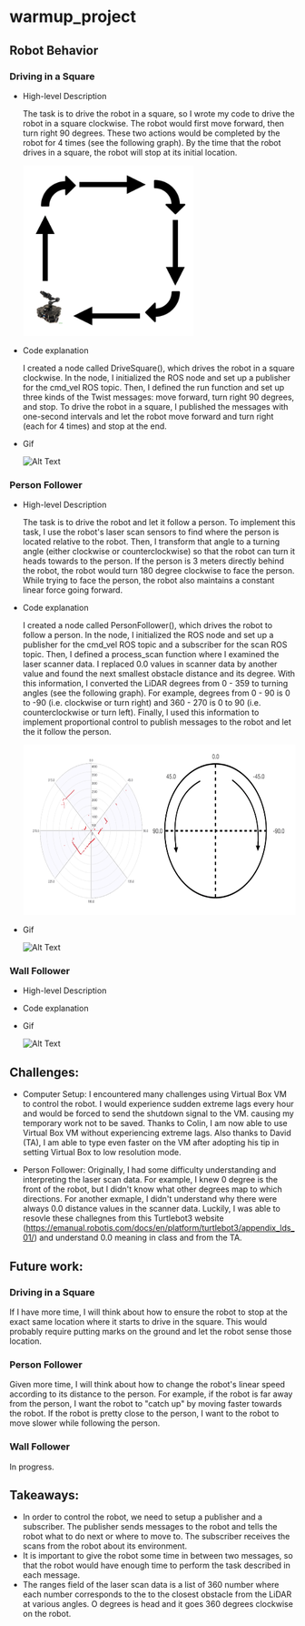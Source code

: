 # warmup_project

## Robot Behavior

### Driving in a Square
* High-level Description

  The task is to drive the robot in a square, so I wrote my code to drive the robot in a square clockwise. The robot would first move forward, then turn right 90 degrees. These two actions would be completed by the robot for 4 times (see the following graph). By the time that the robot drives in a square, the robot will stop at its initial location. 
 
  <img src="drive_square_illustration.png" width="300" height="300" />



* Code explanation

  I created a node called DriveSquare(), which drives the robot in a square clockwise. In the node, I initialized the ROS node and set up a publisher for the cmd_vel ROS topic. Then, I defined the run function and set up three kinds of the Twist messages: move forward, turn right 90 degrees, and stop. To drive the robot in a square, I published the messages with one-second intervals and let the robot move forward and turn right (each for 4 times) and stop at the end.

* Gif 

  ![Alt Text](drive_square.gif)

### Person Follower
* High-level Description

  The task is to drive the robot and let it follow a person. To implement this task, I use the robot's laser scan sensors to find where the person is located relative to the robot. Then, I transform that angle to a turning angle (either clockwise or counterclockwise) so that the robot can turn it heads towards to the person. If the person is 3 meters directly behind the robot, the robot would turn 180 degree clockwise to face the person. While trying to face the person, the robot also maintains a constant linear force going forward.
 
* Code explanation

  I created a node called PersonFollower(), which drives the robot to follow a person. In the node, I initialized the ROS node and set up a publisher for the cmd_vel ROS topic and a subscriber for the scan ROS topic. Then, I defined a process_scan function where I examined the laser scanner data. I replaced 0.0 values in scanner data by another value and found the next smallest obstacle distance and its degree. With this information, I converted the LiDAR degrees from 0 - 359 to turning angles (see the following graph). For example, degrees from 0 - 90 is 0 to -90 (i.e. clockwise or turn right) and 360 - 270 is 0 to 90  (i.e. counterclockwise or turn left). Finally, I used this information to implement proportional control to publish messages to the robot and let the it follow the person.
  
  <img src="degree-to-angle.png" width="600" height="300" />
  

* Gif 

  ![Alt Text](person_follower.gif)

### Wall Follower
* High-level Description

 

* Code explanation


* Gif 

  ![Alt Text](wall_follower.gif)
## Challenges: 
* Computer Setup: I encountered many challenges using Virtual Box VM to control the robot. I would experience sudden extreme lags every hour and would be forced to send the shutdown signal to the VM. causing my temporary work not to be saved. Thanks to Colin, I am now able to use Virtual Box VM without experiencing extreme lags. Also thanks to David (TA), I am able to type even faster on the VM after adopting his tip in setting Virtual Box to low resolution mode.

* Person Follower: Originally, I had some difficulty understanding and interpreting the laser scan data. For example, I knew 0 degree is the front of the robot, but I didn't know what other degrees map to which directions. For another exmaple, I didn't understand why there were always 0.0 distance values in the scanner data. Luckily, I was able to resovle these challegnes from this Turtlebot3 website (https://emanual.robotis.com/docs/en/platform/turtlebot3/appendix_lds_01/) and understand 0.0 meaning in class and from the TA.

## Future work: 

### Driving in a Square
If I have more time, I will think about how to ensure the robot to stop at the exact same location where it starts to drive in the square. This would probably require putting marks on the ground and let the robot sense those location.

### Person Follower
Given more time, I will think about how to change the robot's linear speed according to its distance to the person. For example, if the robot is far away from the person, I want the robot to "catch up" by moving faster towards the robot. If the robot is pretty close to the person, I want to the robot to move slower while following the person.

### Wall Follower
In progress. 

## Takeaways: 
* In order to control the robot, we need to setup a publisher and a subscriber. The publisher sends messages to the robot and tells the robot what to do next or where to move to. The subscriber receives the scans from the robot about its environment.
* It is important to give the robot some time in between two messages, so that the robot would have enough time to perform the task described in each message.
* The ranges field of the laser scan data is a list of 360 number where each number corresponds to the to the closest obstacle from the LiDAR at various angles. O degrees is head and it goes 360 degrees clockwise on the robot.
